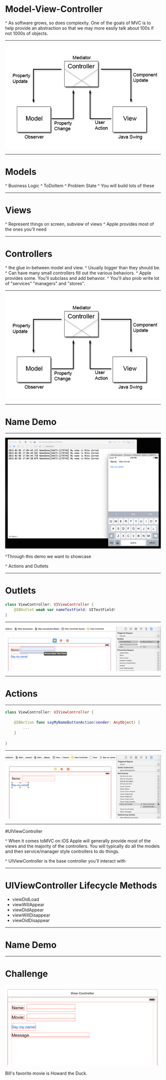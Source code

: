 # Model-View-Controller

^ As software grows, so does complexity. One of the goals of MVC is to help provide an abstraction so that we may more easily talk about 100s if not 1000s of objects.

--- 

![MVC](mvc.gif)

---

# Models

^ Business Logic
^ ToDoItem
^ Problem State
^ You will build lots of these

--- 

# Views

^ Represent things on screen, subview of views
^ Apple provides most of the ones you'll need

---- 

# Controllers

^ the glue in-between model and view.
^ Usually bigger than they should be. 
^ Can have many small controllers fill out the various behaviors.
^ Apple provides some. You'll subclass and add behavior.
^ You'll also prob write lot of "services" "managers" and "stores".

--- 

![MVC](mvc.gif)

--- 

# Name Demo

---

![inline](name-demo.png)

^Through this demo we want to showcase

^ Actions and Outlets

---

# Outlets

````swift
class ViewController: UIViewController {
    @IBOutlet weak var nameTextField: UITextField!
}
````

---

![title inline](outlets.png)
 
---


# Actions

--- 

````swift
class ViewController: UIViewController {
    
    @IBAction func sayMyNameButtonAction(sender: AnyObject) {
        ...
    }

}
````

--- 

![inline](actions.png)

--- 

#UIViewController

^ When it comes toMVC on iOS Apple will generally provide most of the views and the majority of the controllers. You will typically do all the models and then service/manager style controllers to do things.

^ UIViewController is the base controller you'll interact with 

--- 
# UIViewController Lifecycle Methods

* viewDidLoad
* viewWillAppear
* viewDidAppear
* viewWillDisappear
* viewDidDisappear

---

# Name Demo

---

# Challenge

![inline](challenge.png)

Bill's favorite movie is Howard the Duck.
